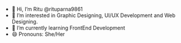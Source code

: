 - 👋 Hi, I’m Ritu @rituparna9861 
- 👀 I’m interested in Graphic Designing, UI/UX Development and Web Designing.
- 🌱 I’m currently learning FrontEnd Development
- 😄 Pronouns: She/Her

<!---
rituparna9861/rituparna9861 is a ✨ special ✨ repository because its `README.md` (this file) appears on your GitHub profile.
You can click the Preview link to take a look at your changes.
--->
